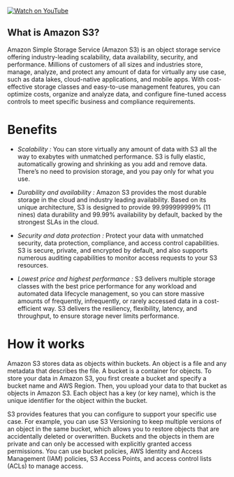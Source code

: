 [![Watch on YouTube](https://img.shields.io/badge/▶️%20Watch%20Video-red?style=for-the-badge&logo=youtube)](https://youtu.be/ecv-19sYL3w)
## What is Amazon S3?
Amazon Simple Storage Service (Amazon S3) is an object storage service offering industry-leading scalability, data availability, security, and performance. 
Millions of customers of all sizes and industries store, manage, analyze, and protect any amount of data for virtually any use case, such as data lakes, 
cloud-native applications, and mobile apps. With cost-effective storage classes and easy-to-use management features, you can optimize costs, organize and 
analyze data, and configure fine-tuned access controls to meet specific business and compliance requirements.

# Benefits

- *Scalability :*
You can store virtually any amount of data with S3 all the way to exabytes with unmatched performance.
S3 is fully elastic, automatically growing and shrinking as you add and remove data.
There’s no need to provision storage, and you pay only for what you use.

- *Durability and availability :*
Amazon S3 provides the most durable storage in the cloud and industry leading availability. 
Based on its unique architecture, S3 is designed to provide 99.999999999% (11 nines) data 
durability and 99.99% availability by default, backed by the strongest SLAs in the cloud.

- *Security and data protection :*
Protect your data with unmatched security, data protection, compliance, and access control capabilities. 
S3 is secure, private, and encrypted by default, and also supports numerous auditing capabilities to 
monitor access requests to your S3 resources.

- *Lowest price and highest performance :*
S3 delivers multiple storage classes with the best price performance for any workload and automated data 
lifecycle management, so you can store massive amounts of frequently, infrequently, or rarely accessed data
in a cost-efficient way. S3 delivers the resiliency, flexibility, latency, and throughput, to ensure storage 
never limits performance.

# How it works

Amazon S3 stores data as objects within buckets. An object is a file and any metadata that describes the file. 
A bucket is a container for objects. To store your data in Amazon S3, you first create a bucket and specify a
bucket name and AWS Region. Then, you upload your data to that bucket as objects in Amazon S3. Each object 
has a key (or key name), which is the unique identifier for the object within the bucket.

S3 provides features that you can configure to support your specific use case. For example, you can use S3 
Versioning to keep multiple versions of an object in the same bucket, which allows you to restore objects 
that are accidentally deleted or overwritten. Buckets and the objects in them are private and can only be 
accessed with explicitly granted access permissions. You can use bucket policies, AWS Identity and Access 
Management (IAM) policies, S3 Access Points, and access control lists (ACLs) to manage access.
